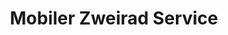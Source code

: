 ---
title: "Mobiler Zweirad Service"
url: /bad-friedrichshall/mobiler-zweirad-service/
shop: Fahrrad
---